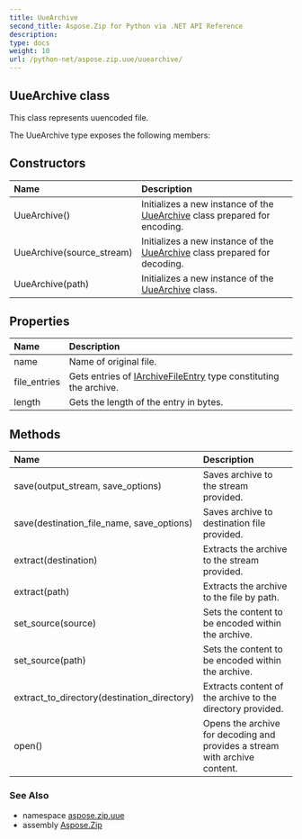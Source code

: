 ```yaml
---
title: UueArchive
second_title: Aspose.Zip for Python via .NET API Reference
description: 
type: docs
weight: 10
url: /python-net/aspose.zip.uue/uuearchive/
---
```


## UueArchive class

This class represents uuencoded file.

The UueArchive type exposes the following members:
## Constructors
| Name | Description |
| :- | :- |
|UueArchive()|Initializes a new instance of the [UueArchive](/zip/python-net/aspose.zip.uue/uuearchive/) class prepared for encoding.|
|UueArchive(source_stream)|Initializes a new instance of the [UueArchive](/zip/python-net/aspose.zip.uue/uuearchive/) class prepared for decoding.|
|UueArchive(path)|Initializes a new instance of the [UueArchive](/zip/python-net/aspose.zip.uue/uuearchive/) class.|
## Properties
| Name | Description |
| :- | :- |
|name|Name of original file.|
|file_entries|Gets entries of [IArchiveFileEntry](/zip/python-net/aspose.zip/iarchivefileentry/) type constituting the archive.|
|length|Gets the length of the entry in bytes.|
## Methods
| Name | Description |
| :- | :- |
|save(output_stream, save_options)|Saves archive to the stream provided.|
|save(destination_file_name, save_options)|Saves archive to destination file provided.|
|extract(destination)|Extracts the archive to the stream provided.|
|extract(path)|Extracts the archive to the file by path.|
|set_source(source)|Sets the content to be encoded within the archive.|
|set_source(path)|Sets the content to be encoded within the archive.|
|extract_to_directory(destination_directory)|Extracts content of the archive to the directory provided.|
|open()|Opens the archive for decoding and provides a stream with archive content.|

### See Also

* namespace [aspose.zip.uue](/zip/python-net/aspose.zip.uue/)
* assembly [Aspose.Zip](/zip/python-net/)

